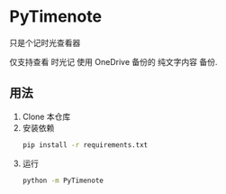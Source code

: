 # PyTimenote

只是个记时光查看器

仅支持查看 时光记 使用 OneDrive 备份的 纯文字内容 备份.

## 用法

1. Clone 本仓库
2. 安装依赖
    ```bash
   pip install -r requirements.txt 
   ```
3. 运行
    ```bash 
   python -m PyTimenote 
   ```